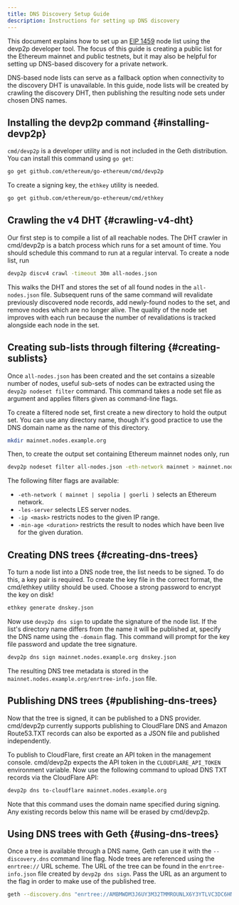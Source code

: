 ```yaml
---
title: DNS Discovery Setup Guide
description: Instructions for setting up DNS discovery
---
```


This document explains how to set up an [EIP 1459](https://eips.ethereum.org/EIPS/eip-1459) node list using the devp2p developer tool. The focus of this guide is creating a public list for the Ethereum mainnet and public testnets, but it may also be helpful for setting up DNS-based discovery for a private network.

DNS-based node lists can serve as a fallback option when connectivity to the discovery DHT is unavailable. In this guide, node lists will be created by crawling the discovery DHT, then publishing the resulting node sets under chosen DNS names.

## Installing the devp2p command {#installing-devp2p}

`cmd/devp2p` is a developer utility and is not included in the Geth distribution. You can install this command using `go get`:

```sh
go get github.com/ethereum/go-ethereum/cmd/devp2p
```

To create a signing key, the `ethkey` utility is needed.

```sh
go get github.com/ethereum/go-ethereum/cmd/ethkey
```

## Crawling the v4 DHT {#crawling-v4-dht}

Our first step is to compile a list of all reachable nodes. The DHT crawler in cmd/devp2p is a batch process which runs for a set amount of time. You should schedule this command to run at a regular interval. To create a node list, run

```sh
devp2p discv4 crawl -timeout 30m all-nodes.json
```

This walks the DHT and stores the set of all found nodes in the `all-nodes.json` file.
Subsequent runs of the same command will revalidate previously discovered node records,
add newly-found nodes to the set, and remove nodes which are no longer alive. The quality
of the node set improves with each run because the number of revalidations is tracked
alongside each node in the set.

## Creating sub-lists through filtering {#creating-sublists}

Once `all-nodes.json` has been created and the set contains a sizeable number of nodes,
useful sub-sets of nodes can be extracted using the `devp2p nodeset filter` command. This
command takes a node set file as argument and applies filters given as command-line flags.

To create a filtered node set, first create a new directory to hold the output set. You
can use any directory name, though it's good practice to use the DNS domain name as the
name of this directory.

```sh
mkdir mainnet.nodes.example.org
```

Then, to create the output set containing Ethereum mainnet nodes only, run

```sh
devp2p nodeset filter all-nodes.json -eth-network mainnet > mainnet.nodes.example.org/nodes.json
```

The following filter flags are available:

- `-eth-network ( mainnet | sepolia | goerli )` selects an Ethereum network.
- `-les-server` selects LES server nodes.
- `-ip <mask>` restricts nodes to the given IP range.
- `-min-age <duration>` restricts the result to nodes which have been live for the
  given duration.

## Creating DNS trees {#creating-dns-trees}

To turn a node list into a DNS node tree, the list needs to be signed. To do this, a key pair is required. To create the key file in the correct format, the cmd/ethkey utility should be used. Choose a strong password to encrypt the key on disk!

```sh
ethkey generate dnskey.json
```

Now use `devp2p dns sign` to update the signature of the node list. If the list's directory name differs from the name it will be published at, specify the DNS name using the `-domain` flag. This command will prompt for the key file password and update the tree signature.

```sh
devp2p dns sign mainnet.nodes.example.org dnskey.json
```

The resulting DNS tree metadata is stored in the `mainnet.nodes.example.org/enrtree-info.json` file.

## Publishing DNS trees {#publishing-dns-trees}

Now that the tree is signed, it can be published to a DNS provider. cmd/devp2p currently supports publishing to CloudFlare DNS and Amazon Route53.TXT records can also be exported as a JSON file and published independently.

To publish to CloudFlare, first create an API token in the management console. cmd/devp2p expects the API token in the `CLOUDFLARE_API_TOKEN` environment variable. Now use the following command to upload DNS TXT records via the CloudFlare API:

```sh
devp2p dns to-cloudflare mainnet.nodes.example.org
```

Note that this command uses the domain name specified during signing. Any existing records below this name will be erased by cmd/devp2p.

## Using DNS trees with Geth {#using-dns-trees}

Once a tree is available through a DNS name, Geth can use it with the `--discovery.dns` command line flag. Node trees are referenced using the `enrtree://` URL scheme. The URL of the tree can be found in the `enrtree-info.json` file created by `devp2p dns sign`. Pass the URL as an argument to the flag in order to make use of the published tree.

```sh
geth --discovery.dns "enrtree://AMBMWDM3J6UY3M32TMMROUNLX6Y3YTLVC3DC6HN2AVG5NHNSAXDW6@mainnet.nodes.example.org"
```
